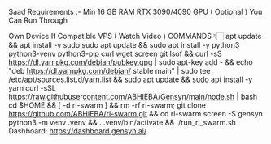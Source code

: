 Saad
Requirements :-
Min 16 GB RAM
RTX 3090/4090 GPU ( Optional )
You Can Run Through

Own Device If Compatible
VPS ( Watch Video )
COMMANDS 👇🏻
apt update && apt install -y sudo
sudo apt update && sudo apt install -y python3 python3-venv python3-pip curl wget screen git lsof && curl -sS https://dl.yarnpkg.com/debian/pubkey.gpg | sudo apt-key add - && echo "deb https://dl.yarnpkg.com/debian/ stable main" | sudo tee /etc/apt/sources.list.d/yarn.list && sudo apt update && sudo apt install -y yarn
curl -sSL https://raw.githubusercontent.com/ABHIEBA/Gensyn/main/node.sh | bash
cd $HOME && [ -d rl-swarm ] && rm -rf rl-swarm; git clone https://github.com/ABHIEBA/rl-swarm.git && cd rl-swarm
screen -S gensyn
python3 -m venv .venv && . .venv/bin/activate && ./run_rl_swarm.sh
Dashboard: https://dashboard.gensyn.ai/
